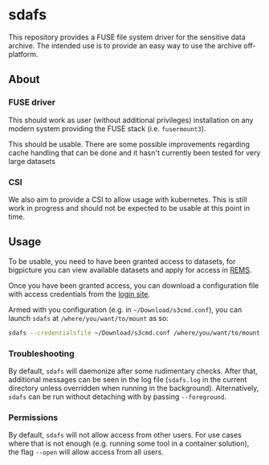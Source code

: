 # sdafs

This repository provides a FUSE file system driver for the sensitive data
archive. The intended use is to provide an easy way to use the archive
off-platform.

## About

### FUSE driver

This should work as user (without additional privileges) installation on any
modern system providing the FUSE stack (i.e. `fusermount3`).

This should be usable. There are some possible improvements regarding cache
handling that can be done and it hasn't currently been tested for very large
datasets

### CSI

We also aim to provide a CSI to allow usage with kubernetes. This is still
work in progress and should not be expected to be usable at this point in time.

## Usage

To be usable, you need to have been granted access to datasets, for bigpicture
you can view available datasets and apply for access in
[REMS](https://bp-rems.sd.csc.fi/).

Once you have been granted access, you can download a configuration file with
access credentials from the
[login site](https://login.bp.nbis.se/).

Armed with you configuration (e.g. in `~/Download/s3cmd.conf`), you can launch
`sdafs` at `/where/you/want/to/mount` as so:

```bash
sdafs --credentialsfile ~/Download/s3cmd.conf /where/you/want/to/mount
```

### Troubleshooting

By default, `sdafs` will daemonize after some rudimentary checks. After that,
additional messages can be seen in the log file (`sdafs.log` in the current
directory unless overridden when running in the background). Alternatively,
`sdafs` can be run without detaching with by passing `--foreground`.

### Permissions

By default, `sdafs` will not allow access from other users. For use cases where
that is not enough (e.g. running some tool in a container solution), the flag
`--open` will allow access from all users.
